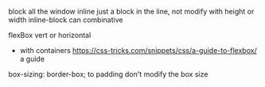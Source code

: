 block all the window
inline just a block in the line, not modify with height or width
inline-block can combinative

flexBox vert or horizontal 
- with containers
https://css-tricks.com/snippets/css/a-guide-to-flexbox/ a guide

box-sizing: border-box; to padding don't modify the box size